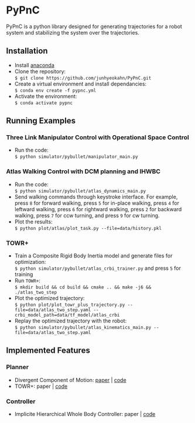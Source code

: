 # PyPnC
PyPnC is a python library designed for generating trajectories for a robot
system and stabilizing the system over the trajectories.

## Installation
- Install [anaconda](https://docs.anaconda.com/anaconda/install/)
- Clone the repository:<br/>
```$ git clone https://github.com/junhyeokahn/PyPnC.git```
- Create a virtual environment and install dependancies:<br/>
```$ conda env create -f pypnc.yml```
- Activate the environment:<br/>
```$ conda activate pypnc```

## Running Examples
### Three Link Manipulator Control with Operational Space Control
- Run the code:<br/>
```$ python simulator/pybullet/manipulator_main.py```
### Atlas Walking Control with DCM planning and IHWBC
- Run the code:<br/>
```$ python simulator/pybullet/atlas_dynamics_main.py```
- Send walking commands through keystroke interface. For example, press ```8``` for forward walking, press ```5``` for in-place walking, press ```4``` for leftward walking, press ```6``` for rightward walking, press ```2``` for backward walking, press ```7``` for ccw turning, and press ```9``` for cw turning.
- Plot the results:<br/>
```$ python plot/atlas/plot_task.py --file=data/history.pkl```
### TOWR+
- Train a Composite Rigid Body Inertia model and generate files for optimization:<br/>
```$ python simulator/pybullet/atlas_crbi_trainer.py``` and press ```5``` for training
- Run ```TOWR+```:<br/>
```$ mkdir build && cd build && cmake .. && make -j6 && ./atlas_two_step```
- Plot the optimized trajectory:<br/>
```$ python plot/plot_towr_plus_trajectory.py --file=data/atlas_two_step.yaml --crbi_model_path=data/tf_model/atlas_crbi```
- Replay the optimized trajectory with the robot:<br/>
```$ python simulator/pybullet/atlas_kinematics_main.py --file=data/atlas_two_step.yaml```

## Implemented Features
### Planner
- Divergent Component of Motion: [paper](https://ieeexplore.ieee.org/document/7063218) | [code](https://github.com/junhyeokahn/PyPnC/tree/master/pnc/planner/locomotion/dcm_planner)
- TOWR+: paper | [code](https://github.com/junhyeokahn/PyPnC/tree/master/pnc/planner/locomotion/towr_plus)
### Controller
- Implicite Hierarchical Whole Body Controller: paper | [code](https://github.com/junhyeokahn/PyPnC/tree/master/pnc/wbc)
